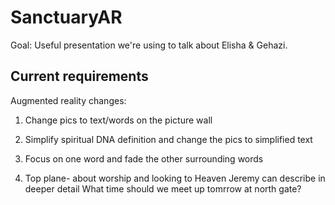 SanctuaryAR
==============================================================================

Goal: Useful presentation we're using to talk about Elisha & Gehazi.

Current requirements
--------------------
Augmented reality changes:

1. Change pics to text/words on the picture wall

2. Simplify spiritual DNA definition and change the pics to simplified text

3. Focus on one word and fade the other surrounding words

4. Top plane- about worship and looking to Heaven
Jeremy can describe in deeper detail
What time should we meet up tomrrow at north gate?
